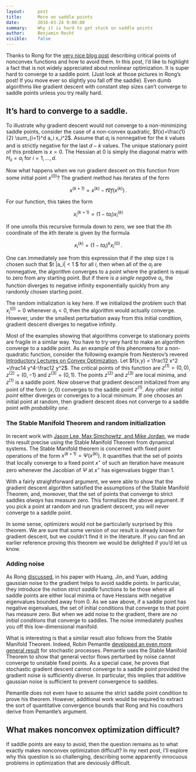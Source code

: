 ```yaml
---
layout:     post
title:      More on saddle points
date:       2016-03-24 9:00:00
summary:    Why it is hard to get stuck on saddle points
author:     Benjamin Recht
visible:    false
---
```


Thanks to Rong for the [very nice blog post](http://www.offconvex.org/2016/03/22/saddlepoints/) describing critical points of nonconvex functions and how to avoid them. In this post, I’d like to highlight a fact that is not widely appreciated about nonlinear optimization. It is super hard to converge to a saddle point. (Just look at those pictures in Rong’s post!  If you move ever so slightly you fall off the saddle).  Even dumb algorithms like gradient descent with constant step sizes can’t converge to saddle points unless you try really hard. 

## It’s hard to converge to a saddle.

To illustrate why gradient descent would not converge to a non-minimizing saddle points, consider the case of a non-convex quadratic, $f(x)=\frac{1}{2} \sum_{i=1}^d a_i x_i^2$.  Assume that $a_i$ is nonnegative for the $k$ values and is strictly negative for the last $d-k$ values.  The unique stationary point of this problem is $x=0$.  The Hessian at $0$ is simply the diagonal matrix with $H_{ii} = a_i$ for $i=1,\ldots,d$.  

Now what happens when we run gradient descent on this function from some initial point $x^{(0)}?$  The gradient method has iterates of the form

$$
	x^{(k+1)} = x^{(k)} - t \nabla f(x^{(k)})\,.
$$

For our function, this takes the form

$$
	x^{(k+1)}_i = (1- t a_i) x_i^{(k)}
$$

If one unrolls this recursive formula down to zero, we see that the $i$th coordinate of the $k$th iterate is given by the formula

$$
	x_{i}^{(k)} = (1-t a_i)^{k} x_i^{(0)}\,.
$$


One can immediately see from this expression that if the step size $t$ is chosen such 
that $t |a_i| < 1 $ 
for all $i$, then when all of the $a_i$ 
are nonnegative, the algorithm converges to a point where the gradient is equal to zero from any starting point.  But if there is *a single negative $a_i$*, the function diverges to negative infinity exponentially quickly from any randomly chosen starting point.

The random initialization is key here.  If we initialized the problem such that $x^{(0)}_i=0$ whenever $a_i<0$, then the algorithm would actually converge.  However, under the smallest perturbation away from this initial condition, gradient descent diverges to negative infinity.

Most of the examples showing that algorithms converge to stationary points are fragile in a similar way.  You have to try very hard to make an algorithm converge to a saddle point.  As an example of this phenomena for a non-quadratic function, consider the following example from Nesterov’s revered [Introductory Lectures on Convex Optimization](http://www.springer.com/us/book/9781402075537). Let $f(x,y) = \frac12 x^2 +\frac14 y^4-\frac12 y^2$.  The critical points of this function are $z^{(1)}= (0,0)$, $z^{(2)} = (0,-1)$ and $z^{(3)} = (0,1)$.  The points $z^{(2)}$ and $z^{(3)}$ are local minima, and $z^{(1)}$ is a saddle point.  Now observe that gradient descent initialized from any point of the form $(x,0)$ converges to the saddle point $z^{(1)}$. *Any other initial point* either diverges or converges to a local minimum.  If one chooses an initial point at random, then gradient descent does not converge to a saddle point *with probability one.*

### The Stable Manifold Theorem and random initialization
 
In recent work with [Jason Lee, Max Simchowitz, and Mike Jordan](http://arxiv.org/abs/1602.04915), we made this result precise using the Stable Manifold Theorem from dynamical systems.  The Stable Manifold theorem is concerned with fixed point operations of the form $x^{(k+1)} = \Psi(x^{(k)})$.  It quantifies that the set of points that locally converge to a fixed point $x^{\star}$ of such an iteration have measure zero whenever the Jacobian of $\Psi$ at $x^{\star}$ has eigenvalues bigger than 1.

With a fairly straightforward argument, we were able to show that the gradient descent algorithm satisfied the assumptions of the Stable Manifold Theorem, and, moreover, that the set of points that converge to strict saddles *always* has measure zero.  This formalizes the above argument.  If you pick a point at random and run gradient descent, you will never converge to a saddle point.

In some sense, optimizers would not be particularly surprised by this theorem.  We are sure that some version of our result is already known for gradient descent, but we couldn't find it in the literature.  If you can find an earlier reference proving this theorem we would be delighted if you’d let us know.

### Adding noise

As Rong [discussed](http://www.offconvex.org/2016/03/22/saddlepoints/), in his paper with Huang, Jin, and Yuan, adding gaussian noise to the gradient helps to avoid saddle points.  In particular, they introduce the notion *strict saddle* functions to be those where all saddle points are either local minima or have Hessians with negative eigenvalues bounded away from 0.  As we saw above, if a saddle point has negative eigenvalues, the set of initial conditions that converge to that point has measure zero.  But when we add noise to the gradient, there are *no initial conditions* that converge to saddles.  The noise immediately pushes you off this low-dimensional manifold. 

What is interesting is that a similar result also follows from the Stable Manifold Theorem. Indeed, Robin Pemantle [developed an even more general result](https://www.math.upenn.edu/~pemantle/papers/nonconvergence.pdf) for stochastic processes.  Pemantle uses the Stable Manifold Theorem to show that general vector flows perturbed by noise cannot converge to unstable fixed points. As a special case, he proves that stochastic gradient descent cannot converge to a saddle point provided the gradient noise is sufficiently diverse.  In particular, this implies that additive gaussian noise is sufficient to prevent convergence to saddles.

Pemantle does not even have to assume the strict saddle point condition to prove his theorem.  However, additional work would be required to extract the sort of quantitative convergence bounds that Rong and his coauthors derive from Pemantle’s argument.

## What makes nonconvex optimization difficult?

If saddle points are easy to avoid, then the question remains as to what exactly makes nonconvex optimization difficult?  In my next post, I’ll explore why this question is so challenging, describing some apparently innocuous problems in optimization that are deviously difficult.
